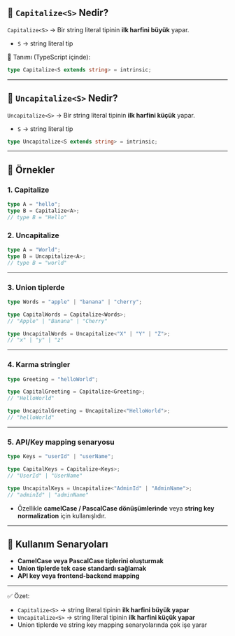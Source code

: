 
## 🔹 `Capitalize<S>` Nedir?

`Capitalize<S>` → Bir string literal tipinin **ilk harfini büyük** yapar.

- `S` → string literal tip

📌 Tanımı (TypeScript içinde):

```ts
type Capitalize<S extends string> = intrinsic;
```

---

## 🔹 `Uncapitalize<S>` Nedir?

`Uncapitalize<S>` → Bir string literal tipinin **ilk harfini küçük** yapar.

- `S` → string literal tip

```ts
type Uncapitalize<S extends string> = intrinsic;
```

---

## 🔹 Örnekler

### 1. Capitalize

```ts
type A = "hello";
type B = Capitalize<A>;
// type B = "Hello"
```

### 2. Uncapitalize

```ts
type A = "World";
type B = Uncapitalize<A>;
// type B = "world"
```

---

### 3. Union tiplerde

```ts
type Words = "apple" | "banana" | "cherry";

type CapitalWords = Capitalize<Words>;
// "Apple" | "Banana" | "Cherry"

type UncapitalWords = Uncapitalize<"X" | "Y" | "Z">;
// "x" | "y" | "z"
```

---

### 4. Karma stringler

```ts
type Greeting = "helloWorld";

type CapitalGreeting = Capitalize<Greeting>;
// "HelloWorld"

type UncapitalGreeting = Uncapitalize<"HelloWorld">;
// "helloWorld"
```

---

### 5. API/Key mapping senaryosu

```ts
type Keys = "userId" | "userName";

type CapitalKeys = Capitalize<Keys>;
// "UserId" | "UserName"

type UncapitalKeys = Uncapitalize<"AdminId" | "AdminName">;
// "adminId" | "adminName"
```

- Özellikle **camelCase / PascalCase dönüşümlerinde** veya **string key normalization** için kullanışlıdır.

---

## 🔹 Kullanım Senaryoları

- **CamelCase veya PascalCase tiplerini oluşturmak**
- **Union tiplerde tek case standardı sağlamak**
- **API key veya frontend-backend mapping**

---

✅ Özet:

- `Capitalize<S>` → string literal tipinin **ilk harfini büyük yapar**
- `Uncapitalize<S>` → string literal tipinin **ilk harfini küçük yapar**
- Union tiplerde ve string key mapping senaryolarında çok işe yarar
